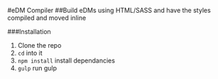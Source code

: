 #eDM Compiler
##Build eDMs using HTML/SASS and have the styles compiled and moved inline

###Installation
1. Clone the repo
2. `cd` into it
3. `npm install` install dependancies
4. `gulp` run gulp

